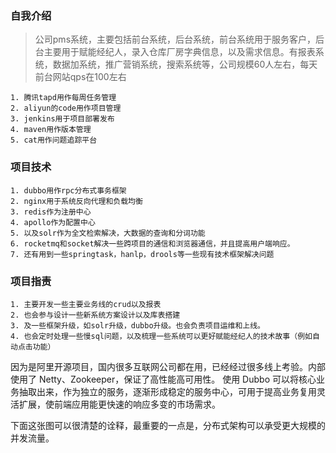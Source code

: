 ### 自我介绍

> 公司pms系统，主要包括前台系统，后台系统，前台系统用于服务客户，后台主要用于赋能经纪人，录入仓库厂房字典信息，以及需求信息。有报表系统，数据加系统，推广营销系统，搜索系统等，公司规模60人左右，每天前台网站qps在100左右
    
    1. 腾讯tapd用作每周任务管理
    2. aliyun的code用作项目管理
    3. jenkins用于项目部署发布
    4. maven用作版本管理
    5. cat用作问题追踪平台

### 项目技术

    1. dubbo用作rpc分布式事务框架
    2. nginx用于系统反向代理和负载均衡
    3. redis作为注册中心
    4. apollo作为配置中心
    5. 以及solr作为全文检索解决，大数据的查询和分词功能
    6. rocketmq和socket解决一些跨项目的通信和浏览器通信，并且提高用户端响应。
    7. 还有用到一些springtask，hanlp，drools等一些现有技术框架解决问题

### 项目指责
    
    1. 主要开发一些主要业务线的crud以及报表
    2. 也会参与设计一些新系统方案设计以及库表搭建
    3. 及一些框架升级，如solr升级，dubbo升级。也会负责项目运维和上线。
    4. 也会定时处理一些慢sql问题，以及梳理一些系统可以更好赋能经纪人的技术故事（例如自动点击功能）



因为是阿里开源项目，国内很多互联网公司都在用，已经经过很多线上考验。内部使用了 Netty、Zookeeper，保证了高性能高可用性。
使用 Dubbo 可以将核心业务抽取出来，作为独立的服务，逐渐形成稳定的服务中心，可用于提高业务复用灵活扩展，使前端应用能更快速的响应多变的市场需求。

下面这张图可以很清楚的诠释，最重要的一点是，分布式架构可以承受更大规模的并发流量。
